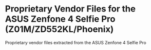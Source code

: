 # Proprietary Vendor Files for the ASUS Zenfone 4 Selfie Pro (Z01M/ZD552KL/Phoenix)
Proprietary vendor files extracted from the ASUS Zenfone 4 Selfie Pro

